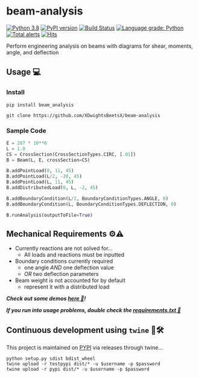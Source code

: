 # beam-analysis

[![Python 3.8](https://img.shields.io/badge/python-3.8-blue.svg)](https://www.python.org/downloads/release/python-380/)
[![PyPI version](https://badge.fury.io/py/beam-analysis.svg)](https://badge.fury.io/py/beam-analysis)
[![Build Status](https://app.travis-ci.com/XDwightsBeetsX/beam-analysis.svg?branch=master)](https://app.travis-ci.com/XDwightsBeetsX/beam-analysis)
[![Language grade: Python](https://img.shields.io/lgtm/grade/python/g/XDwightsBeetsX/beam_analysis.svg?logo=lgtm&logoWidth=18)](https://lgtm.com/projects/g/XDwightsBeetsX/beam_analysis/context:python)
[![Total alerts](https://img.shields.io/lgtm/alerts/g/XDwightsBeetsX/beam_analysis.svg?logo=lgtm&logoWidth=18)](https://lgtm.com/projects/g/XDwightsBeetsX/beam_analysis/alerts/)
[![Hits](https://hits.seeyoufarm.com/api/count/incr/badge.svg?url=https%3A%2F%2Fgithub.com%2FXDwightsBeetsX%2Fbeam-analysis&count_bg=%233D75C8&title_bg=%23555555&icon=&icon_color=%23E7E7E7&title=views&edge_flat=false)](https://hits.seeyoufarm.com)

Perform engineering analysis on beams with diagrams for shear, moments, angle, and deflection  

## Usage 💻

### Install

```shell
pip install beam_analysis
```

```shell
git clone https://github.com/XDwightsBeetsX/beam-analysis
```

### Sample Code

```python
E = 207 * 10**6
L = 1.0
CS = CrossSection(CrossSectionTypes.CIRC, [.01])
B = Beam(L, E, crossSection=CS)

B.addPointLoad(0, 11, 45)
B.addPointLoad(L/2, -20, 45)
B.addPointLoad(L, 11, 45)
B.addDistributedLoad(0, L, -2, 45)

B.addBoundaryCondition(L/2, BoundaryConditionTypes.ANGLE, 0)
B.addBoundaryCondition(L, BoundaryConditionTypes.DEFLECTION, 0)

B.runAnalysis(outputToFile=True)
```

## Mechanical Requirements ⚙️⚠️

- Currently reactions are not solved for...
  - All loads and reactions must be inputted
- Boundary conditions currently required
  - one angle *AND* one deflection value
  - *OR* two deflection parameters
- Beam weight is not accounted for by default
  - represent it with a distributed load

***Check out some demos [here 📂](beam_analysis/docs/demos.md)!***

***If you run into usage problems, double check the [requirements.txt 📄](requirements.txt)***

## Continuous development using `twine` 👷🛠️

This project is maintained on [PYPI](https://pypi.org/project/beam-analysis/) via releases through twine...

```shell
python setup.py sdist bdist_wheel
twine upload -r testpypi dist/* -u $username -p $password
twine upload -r pypi dist/* -u $username -p $password
```
